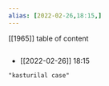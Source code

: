 ```yaml
---
alias: [2022-02-26,18:15,]
---
```

[[1965]]
table of content
```toc
```

- [[2022-02-26]] 18:15

```query
"kasturilal case"
```